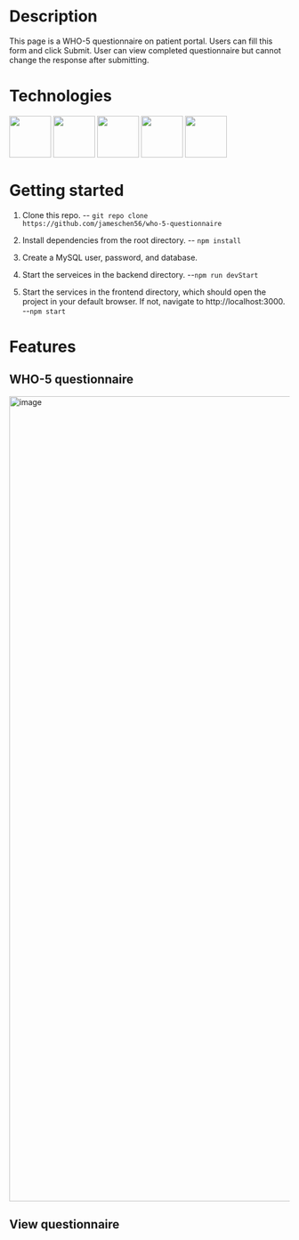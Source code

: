 # Description
This page is a WHO-5 questionnaire on patient portal. Users can fill this form and click Submit. User can view completed questionnaire but cannot change the response after submitting.

# Technologies
<img src="https://cdn.jsdelivr.net/gh/devicons/devicon/icons/javascript/javascript-plain.svg" style="width:75px;" />
<img src="https://raw.githubusercontent.com/reactjs/reactjs.org/main/src/icons/logo.svg" style="width:75px;">
<img src="https://cdn.jsdelivr.net/gh/devicons/devicon/icons/nodejs/nodejs-original-wordmark.svg" style="width:75px;" />
<img src="https://cdn.jsdelivr.net/gh/devicons/devicon/icons/express/express-original-wordmark.svg" style="width:75px;" />
<img src="https://cdn.jsdelivr.net/gh/devicons/devicon/icons/mysql/mysql-original-wordmark.svg" style="width:75px;" />

# Getting started
1. Clone this repo.
-- `git repo clone https://github.com/jameschen56/who-5-questionnaire`

2. Install dependencies from the root directory.
-- `npm install`

3. Create a MySQL user, password, and database.


4. Start the serveices in the backend directory.
--`npm run devStart`

5. Start the services in the frontend directory, which should open the project in your default browser. If not, navigate to http://localhost:3000.
--`npm start`


# Features

## WHO-5 questionnaire
<img width="1447" alt="image" src="https://user-images.githubusercontent.com/87781597/218261074-159a99b7-65c7-426d-9eb2-0c8344a779ee.png">

## View questionnaire


